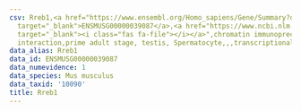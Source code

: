 ```yaml
---
csv: Rreb1,<a href="https://www.ensembl.org/Homo_sapiens/Gene/Summary?db=core;g=ENSMUSG00000039087"
  target="_blank">ENSMUSG00000039087</a>,<a href="https://www.ncbi.nlm.nih.gov/pubmed/25450459"
  target="_blank"><i class="fas fa-file"></i></a>",chromatin immunoprecipitation assay,direct
  interaction,prime adult stage, testis, Spermatocyte,,,transcriptional regulation,
data_alias: Rreb1
data_id: ENSMUSG00000039087
data_numevidence: 1
data_species: Mus musculus
data_taxid: '10090'
title: Rreb1
---
```


